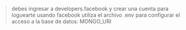 > debes ingresar a developers.facebook y crear una cuenta para loguearte usando facebook
> utiliza el archivo .env para configurar el acceso a la base de datos: MONGO_URI